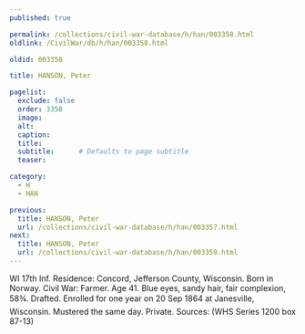 ```yaml
---
published: true

permalink: /collections/civil-war-database/h/han/003358.html
oldlink: /CivilWar/db/h/han/003358.html

oldid: 003358

title: HANSON, Peter

pagelist:
  exclude: false
  order: 3358
  image: 
  alt:
  caption:
  title:
  subtitle:      # Defaults to page subtitle
  teaser:

category: 
  - H 
  - HAN

previous:
  title: HANSON, Peter
  url: /collections/civil-war-database/h/han/003357.html  
next:
  title: HANSON, Peter
  url: /collections/civil-war-database/h/han/003359.html   
---
```

WI 17th Inf. Residence: Concord, Jefferson County, Wisconsin. Born in Norway. Civil War: Farmer. Age 41. Blue eyes, sandy hair, fair complexion, 5&#146;8&frac34;&#148;. Drafted. Enrolled for one year on 20 Sep 1864 at Janesville, Wisconsin. Mustered the same day. Private. Sources: (WHS Series 1200 box 87-13)
